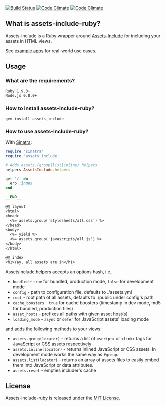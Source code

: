[![Build Status](https://secure.travis-ci.org/GoalSmashers/assets-include-ruby.png)](https://travis-ci.org/GoalSmashers/assets-include-ruby)
[![Code Climate](https://codeclimate.com/github/GoalSmashers/assets-include-ruby.png)](https://codeclimate.com/github/GoalSmashers/assets-include-ruby)
[![Code Climate](https://codeclimate.com/github/GoalSmashers/assets-include-ruby/coverage.png)](https://codeclimate.com/github/GoalSmashers/assets-include-ruby)

## What is assets-include-ruby?

Assets-include is a Ruby wrapper around [Assets-Include](https://github.com/GoalSmashers/assets-include) for including your assets in HTML views.

See [example apps](https://github.com/GoalSmashers/assets-include-ruby/tree/master/examples) for real-world use cases.

## Usage

### What are the requirements?

```
Ruby 1.9.3+
Node.js 0.8.0+
```

### How to install assets-include-ruby?

```
gem install assets_include
```

### How to use assets-include-ruby?

With [Sinatra](https://github.com/sinatra/sinatra):

```ruby
require 'sinatra'
require 'assets_include'

# Adds assets.(group|list|inline) helpers
helpers AssetsInclude.helpers

get '/' do
  erb :index
end

__END__

@@ layout
<html>
<head>
  <%= assets.group('stylesheets/all.css') %>
</head>
<body>
  <%= yield %>
  <%= assets.group('javascripts/all.js') %>
</body>
</html>

@@ index
<h1>Yay, all assets are in</h1>
```

AssetsInclude.helpers accepts an options hash, i.e.,

* `bundled` - `true` for bundled, production mode, `false` for development mode
* `config` - path to configuration file, defaults to ./assets.yml
* `root` - root path of all assets, defaults to ./public under config's path
* `cache_boosters` - `true` for cache boosters (timestamp in dev mode, md5 for bundled, production files)
* `asset_hosts` - prefixes all paths with given asset host(s)
* `loading_mode` - `async` or `defer` for JavaScript assets' loading mode

and adds the following methods to your views:

* `assets.group(locator)` - returns a list of `<script>` or `<link>` tags for JavaScript or CSS assets respectively
* `assets.inline(locator)` - returns inlined JavaScript or CSS assets. In development mode works the same way as `#group`.
* `assets.list(locator)` - returns an array of assets files to easily embed them into JavaScript or data attributes.
* `assets.reset` - empties includer's cache

## License

Assets-include-ruby is released under the [MIT License](https://github.com/GoalSmashers/assets-include-ruby/blob/master/LICENSE).
